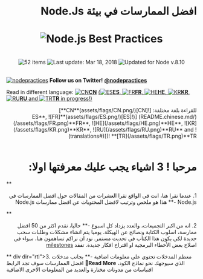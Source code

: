 [✔]: assets/images/checkbox-small-blue.png

# <div dir="rtl">افضل الممارسات في بيئة Node.Js</div>

<h1 align="center">
  <img src="assets/images/banner-2.jpg" alt="Node.js Best Practices" />
</h1>

<br/>

<div align="center">
<img src="https://img.shields.io/badge/⚙%20Item%20count%20-%2052%20Best%20practices-blue.svg" alt="52 items"> <img src="https://img.shields.io/badge/%F0%9F%93%85%20Last%20update%20-%20Mar%2018%202018-green.svg" alt="Last update: Mar 18, 2018"> <img src="https://img.shields.io/badge/%E2%9C%94%20Updated%20For%20Version%20-%20Node%208.10-brightgreen.svg" alt="Updated for Node v.8.10">
	</div>

<br/>

[![nodepractices](/assets/images/twitter-s.png)](https://twitter.com/nodepractices/) **Follow us on Twitter!** [**@nodepractices**](https://twitter.com/nodepractices/)
<br/>

  Read in different language: [![CN](/assets/flags/CN.png)**CN**](/README.chinese.md)     [(![ES](/assets/flags/ES.png)**ES**, ![FR](/assets/flags/FR.png)**FR**, ![HE](/assets/flags/HE.png)**HE**, ![KR](/assets/flags/KR.png)**KR**, ![RU](/assets/flags/RU.png)**RU** and ![TR](/assets/flags/TR.png)**TR** in progress!)](#translations)

<div dir="rtl">
للقراءة بلغة مختلفة: [![CN](/assets/flags/CN.png)**CN**](/README.chinese.md) [(![ES](/assets/flags/ES.png)**ES**, ![FR](/assets/flags/FR.png)**FR**, ![HE](/assets/flags/HE.png)**HE**, ![KR](/assets/flags/KR.png)**KR**, ![RU](/assets/flags/RU.png)**RU** and ![TR](/assets/flags/TR.png)**TR** !)](#translations)
</div>

<br/>

# <div dir="rtl">مرحبا ! 3 اشياء يجب عليك معرفتها اولا: </div>

** <div dir="rtl">1. عندما تقرا هنا، انت في الواقع تقرا العشرات من المقالات حول افضل الممارسات في Node.js -** هذا هو ملخص وترتيب لافضل المحتويات عن افضل ممارسات Node.js</div>

** <div dir="rtl">2. انه من اكبر التجميعات، والعدد يزداد كل اسبوع -** حاليا، نقدم اكثر من 50 افضل ممارسة، اسلوب الكتابة ونصائح عن الهيكلة. يوميا يتم انشاء مشكلات وطلبات سحب جديدة لكي يكون هذا الكتاب في تحديث مستمر. نود ان نراكم تساهمون هنا، سواء في اصلاح بعض الأخطاء البرمجية او اقتراح افكار جديدة. تفقد [milestones](https://github.com/i0natan/nodebestpractices/milestones?direction=asc&sort=due_date&state=open)</div>

** div dir="rtl">3. معظم المدخلات تحتوي على معلومات اضافية -** بجانب مدخلات افضل الممارسات سوف تجد الرابط **🔗Read More** الذي سيوجهك نحو نماذج الكود، اقتباسات من مدونات مختارة والعديد من المعلومات الاخرى الاضافية </div>